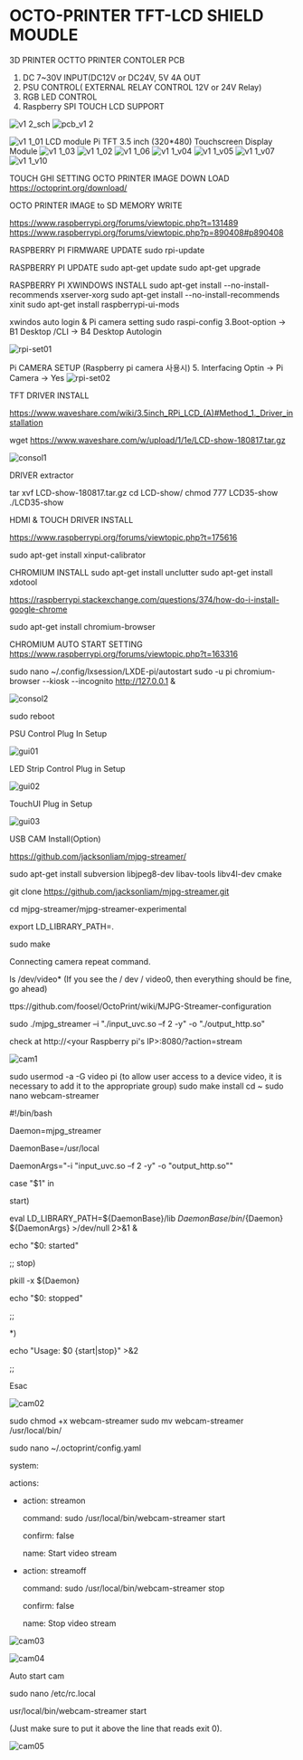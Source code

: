 # OCTO-PRINTER TFT-LCD SHIELD MOUDLE
3D PRINTER OCTTO PRINTER CONTOLER PCB


1. DC 7~30V INPUT(DC12V or DC24V, 5V 4A OUT
2. PSU CONTROL( EXTERNAL RELAY CONTROL 12V or 24V Relay)
3. RGB LED CONTROL
4. Raspberry SPI TOUCH LCD SUPPORT


![v1 2_sch](https://user-images.githubusercontent.com/11598835/46899833-a0714800-ced3-11e8-9eae-bbafdd31d3e1.png)
![pcb_v1 2](https://user-images.githubusercontent.com/11598835/46899834-a2d3a200-ced3-11e8-92eb-150ee3ae9a74.png)

![v1 1_01](https://user-images.githubusercontent.com/11598835/46874394-075f1480-ce74-11e8-8775-5a9fb0a5c464.png)
LCD module Pi TFT 3.5 inch (320*480) Touchscreen Display Module
![v1 1_03](https://user-images.githubusercontent.com/11598835/46874435-2198f280-ce74-11e8-87f1-3caa8f3d6df9.png)
![v1 1_02](https://user-images.githubusercontent.com/11598835/46874464-31b0d200-ce74-11e8-94b3-80f0f6aa0f80.png)
![v1 1_06](https://user-images.githubusercontent.com/11598835/46874484-383f4980-ce74-11e8-96f9-7d96574cf30b.png)
![v1 1_v04](https://user-images.githubusercontent.com/11598835/46874488-3a090d00-ce74-11e8-8dbe-bd7b972c1a39.png)
![v1 1_v05](https://user-images.githubusercontent.com/11598835/46874495-3b3a3a00-ce74-11e8-9089-30a53a3ec9b9.png)
![v1 1_v07](https://user-images.githubusercontent.com/11598835/46874502-3d03fd80-ce74-11e8-87f4-e5af33d6ef59.png)
![v1 1_v10](https://user-images.githubusercontent.com/11598835/46874505-3e352a80-ce74-11e8-9f56-d8e30af4f5fd.png)


TOUCH GHI SETTING
OCTO PRINTER IMAGE DOWN LOAD
https://octoprint.org/download/

OCTO PRINTER IMAGE to SD MEMORY WRITE

https://www.raspberrypi.org/forums/viewtopic.php?t=131489
https://www.raspberrypi.org/forums/viewtopic.php?p=890408#p890408

RASPBERRY PI FIRMWARE UPDATE
sudo rpi-update

RASPBERRY PI UPDATE
sudo apt-get update 
sudo apt-get upgrade

RASPBERRY PI XWINDOWS INSTALL
sudo apt-get install --no-install-recommends xserver-xorg
sudo apt-get install --no-install-recommends xinit
sudo apt-get install raspberrypi-ui-mods

xwindos auto login & Pi camera setting
sudo raspi-config
3.Boot-option -> B1 Desktop /CLI -> B4 Desktop Autologin

![rpi-set01](https://user-images.githubusercontent.com/11598835/46899945-6f921280-ced5-11e8-8733-9a8a2dda06f3.png)

Pi CAMERA SETUP (Raspberry pi camera 사용시)
5. Interfacing Optin -> Pi Camera -> Yes
![rpi-set02](https://user-images.githubusercontent.com/11598835/47189405-57a80c00-d377-11e8-9879-542c8fbfb29b.png)

TFT DRIVER INSTALL

https://www.waveshare.com/wiki/3.5inch_RPi_LCD_(A)#Method_1._Driver_installation


wget https://www.waveshare.com/w/upload/1/1e/LCD-show-180817.tar.gz

![consol1](https://user-images.githubusercontent.com/11598835/47189407-5971cf80-d377-11e8-8412-d9e97af0ed27.png)

DRIVER extractor

tar xvf LCD-show-180817.tar.gz
cd LCD-show/
chmod 777 LCD35-show 
./LCD35-show


HDMI & TOUCH DRIVER INSTALL

https://www.raspberrypi.org/forums/viewtopic.php?t=175616

sudo apt-get install xinput-calibrator



CHROMIUM INSTALL
sudo apt-get install unclutter
sudo apt-get install xdotool

https://raspberrypi.stackexchange.com/questions/374/how-do-i-install-google-chrome


sudo apt-get install chromium-browser

CHROMIUM AUTO START SETTING
https://www.raspberrypi.org/forums/viewtopic.php?t=163316

sudo nano ~/.config/lxsession/LXDE-pi/autostart
sudo -u pi chromium-browser --kiosk --incognito http://127.0.0.1 & 

![consol2](https://user-images.githubusercontent.com/11598835/47189410-5bd42980-d377-11e8-8e6b-21ce026a0bf3.png)


sudo reboot


PSU Control Plug In Setup

![gui01](https://user-images.githubusercontent.com/11598835/47196493-c26b3e80-d39b-11e8-9354-e4c18304e3d4.png)

LED Strip Control Plug in Setup

![gui02](https://user-images.githubusercontent.com/11598835/47196492-c1d2a800-d39b-11e8-8d63-ec137b7fc0e1.png)

TouchUI Plug in Setup

![gui03](https://user-images.githubusercontent.com/11598835/47196491-c1d2a800-d39b-11e8-8739-58778fd0eef6.png)

USB CAM Install(Option)

https://github.com/jacksonliam/mjpg-streamer/

sudo apt-get install subversion libjpeg8-dev libav-tools libv4l-dev cmake

git clone https://github.com/jacksonliam/mjpg-streamer.git

cd mjpg-streamer/mjpg-streamer-experimental

export LD_LIBRARY_PATH=.

sudo make

Connecting camera repeat command.

ls /dev/video* (If you see the / dev / video0, then everything should be fine, go ahead)

ttps://github.com/foosel/OctoPrint/wiki/MJPG-Streamer-configuration

sudo ./mjpg_streamer –i "./input_uvc.so –f 2 -y" -o "./output_http.so"

check at http://<your Raspberry pi's IP>:8080/?action=stream

![cam1](https://user-images.githubusercontent.com/11598835/47196489-c1d2a800-d39b-11e8-94b1-75423855fa21.png)


sudo usermod -a -G video pi
(to allow user access to a device video, it is necessary to add it to the appropriate group)
sudo make install
cd ~
sudo nano webcam-streamer

#!/bin/bash

Daemon=mjpg_streamer

DaemonBase=/usr/local

DaemonArgs="-i \"input_uvc.so –f 2 -y\" -o \"output_http.so\""

case "$1" in

start)

eval LD_LIBRARY_PATH=${DaemonBase}/lib ${DaemonBase}/bin/${Daemon} ${DaemonArgs} >/dev/null 2>&1 &

echo "$0: started"

;;
stop)

pkill -x ${Daemon}

echo "$0: stopped"

;;

*)

echo "Usage: $0 {start|stop}" >&2

;;

Esac

![cam02](https://user-images.githubusercontent.com/11598835/47197110-0b70c200-d39f-11e8-9a6b-62b13bd3cda5.png)


sudo chmod +x webcam-streamer
sudo mv webcam-streamer /usr/local/bin/

sudo nano ~/.octoprint/config.yaml

system:

  actions:
  
  - action: streamon
  
    command: sudo /usr/local/bin/webcam-streamer start
    
    confirm: false
    
    name: Start video stream
    
  - action: streamoff
  
    command: sudo /usr/local/bin/webcam-streamer stop
    
    confirm: false
    
    name: Stop video stream
    
![cam03](https://user-images.githubusercontent.com/11598835/47196496-c303d500-d39b-11e8-927a-436d0f93e258.png)

![cam04](https://user-images.githubusercontent.com/11598835/47196495-c26b3e80-d39b-11e8-9491-22dc55dee9ee.png)


Auto start cam

sudo nano /etc/rc.local

usr/local/bin/webcam-streamer start

(Just make sure to put it above the line that reads exit 0).

![cam05](https://user-images.githubusercontent.com/11598835/47196494-c26b3e80-d39b-11e8-9b17-26c75b5c6d32.png)




